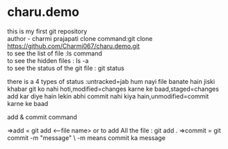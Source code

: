 # charu.demo
this is my first git repository<br>
author - charmi prajapati
clone command:git clone https://github.com/Charmi067/charu.demo.git<br>
to see the list of file :ls command<br>
to see the hidden files : ls -a <br>
to see the status of the git file : git status<br>

there is a 4 types of status :untracked=jab hum nayi file banate hain jiski khabar git ko nahi hoti,modified=changes karne ke baad,staged=changes add kar diye hain lekin abhi commit nahi kiya hain,unmodified=commit karne ke baad

add & commit command

=>add = git add <--file name>   or to add All the file : git add .
=>commit = git commit -m "message" \\ -m means commit ka message